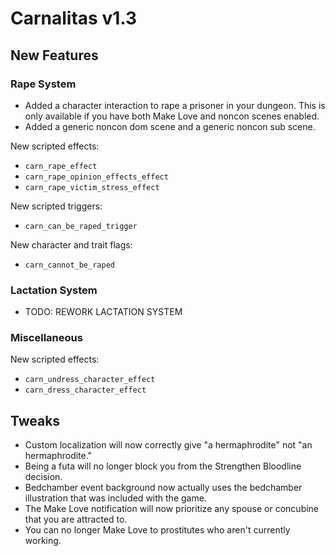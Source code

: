 # Carnalitas v1.3

## New Features

### Rape System

* Added a character interaction to rape a prisoner in your dungeon. This is only available if you have both Make Love and noncon scenes enabled.
* Added a generic noncon dom scene and a generic noncon sub scene.

New scripted effects:
* `carn_rape_effect`
* `carn_rape_opinion_effects_effect`
* `carn_rape_victim_stress_effect`

New scripted triggers:
* `carn_can_be_raped_trigger`

New character and trait flags:
* `carn_cannot_be_raped`

### Lactation System

* TODO: REWORK LACTATION SYSTEM

### Miscellaneous

New scripted effects:
* `carn_undress_character_effect`
* `carn_dress_character_effect`

## Tweaks

* Custom localization will now correctly give "a hermaphrodite" not "an hermaphrodite."
* Being a futa will no longer block you from the Strengthen Bloodline decision.
* Bedchamber event background now actually uses the bedchamber illustration that was included with the game.
* The Make Love notification will now prioritize any spouse or concubine that you are attracted to.
* You can no longer Make Love to prostitutes who aren't currently working.